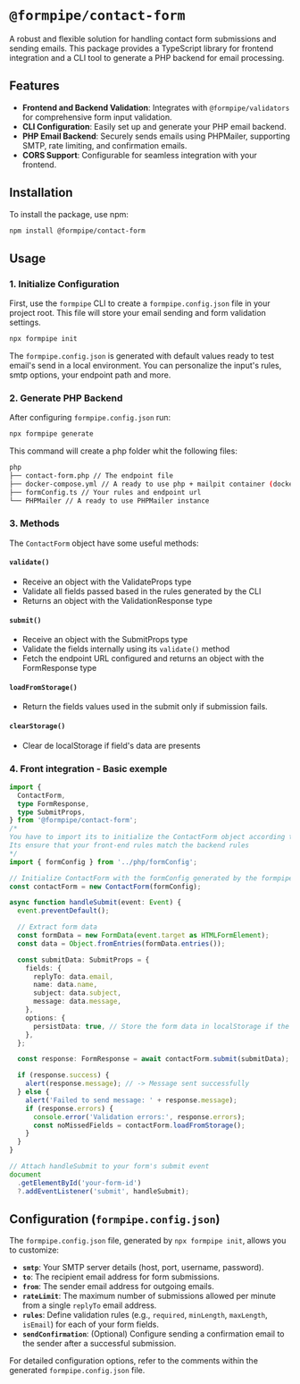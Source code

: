 # `@formpipe/contact-form`

A robust and flexible solution for handling contact form submissions and sending emails. This package provides a TypeScript library for frontend integration and a CLI tool to generate a PHP backend for email processing.

## Features

- **Frontend and Backend Validation**: Integrates with `@formpipe/validators` for comprehensive form input validation.
- **CLI Configuration**: Easily set up and generate your PHP email backend.
- **PHP Email Backend**: Securely sends emails using PHPMailer, supporting SMTP, rate limiting, and confirmation emails.
- **CORS Support**: Configurable for seamless integration with your frontend.

## Installation

To install the package, use npm:

```bash
npm install @formpipe/contact-form
```

## Usage

### 1. Initialize Configuration

First, use the `formpipe` CLI to create a `formpipe.config.json` file in your project root. This file will store your email sending and form validation settings.

```bash
npx formpipe init
```

The `formpipe.config.json` is generated with default values ready to test email's send in a local environment.
You can personalize the input's rules, smtp options, your endpoint path and more.

### 2. Generate PHP Backend

After configuring `formpipe.config.json` run:

```bash
npx formpipe generate
```

This command will create a php folder whit the following files:

```bash
php
├── contact-form.php // The endpoint file
├── docker-compose.yml // A ready to use php + mailpit container (docker is required)
├── formConfig.ts // Your rules and endpoint url
└── PHPMailer // A ready to use PHPMailer instance
```

### 3. Methods

The `ContactForm` object have some useful methods:

#### `validate()`

- Receive an object with the ValidateProps type
- Validate all fields passed based in the rules generated by the CLI
- Returns an object with the ValidationResponse type

#### `submit()`

- Receive an object with the SubmitProps type
- Validate the fields internally using its `validate()` method
- Fetch the endpoint URL configured and returns an object with the FormResponse type

#### `loadFromStorage()`

- Return the fields values used in the submit only if submission fails.

#### `clearStorage()`

- Clear de localStorage if field's data are presents

### 4. Front integration - Basic exemple

```typescript
import {
  ContactForm,
  type FormResponse,
  type SubmitProps,
} from '@formpipe/contact-form';
/* 
You have to import its to initialize the ContactForm object according to your input rules and endpoint path
Its ensure that your front-end rules match the backend rules
*/
import { formConfig } from '../php/formConfig';

// Initialize ContactForm with the formConfig generated by the formpipe CLI
const contactForm = new ContactForm(formConfig);

async function handleSubmit(event: Event) {
  event.preventDefault();

  // Extract form data
  const formData = new FormData(event.target as HTMLFormElement);
  const data = Object.fromEntries(formData.entries());

  const submitData: SubmitProps = {
    fields: {
      replyTo: data.email,
      name: data.name,
      subject: data.subject,
      message: data.message,
    },
    options: {
      persistData: true, // Store the form data in localStorage if the submission fails
    },
  };

  const response: FormResponse = await contactForm.submit(submitData);

  if (response.success) {
    alert(response.message); // -> Message sent successfully
  } else {
    alert('Failed to send message: ' + response.message);
    if (response.errors) {
      console.error('Validation errors:', response.errors);
      const noMissedFields = contactForm.loadFromStorage();
    }
  }
}

// Attach handleSubmit to your form's submit event
document
  .getElementById('your-form-id')
  ?.addEventListener('submit', handleSubmit);
```

## Configuration (`formpipe.config.json`)

The `formpipe.config.json` file, generated by `npx formpipe init`, allows you to customize:

- **`smtp`**: Your SMTP server details (host, port, username, password).
- **`to`**: The recipient email address for form submissions.
- **`from`**: The sender email address for outgoing emails.
- **`rateLimit`**: The maximum number of submissions allowed per minute from a single `replyTo` email address.
- **`rules`**: Define validation rules (e.g., `required`, `minLength`, `maxLength`, `isEmail`) for each of your form fields.
- **`sendConfirmation`**: (Optional) Configure sending a confirmation email to the sender after a successful submission.

For detailed configuration options, refer to the comments within the generated `formpipe.config.json` file.
